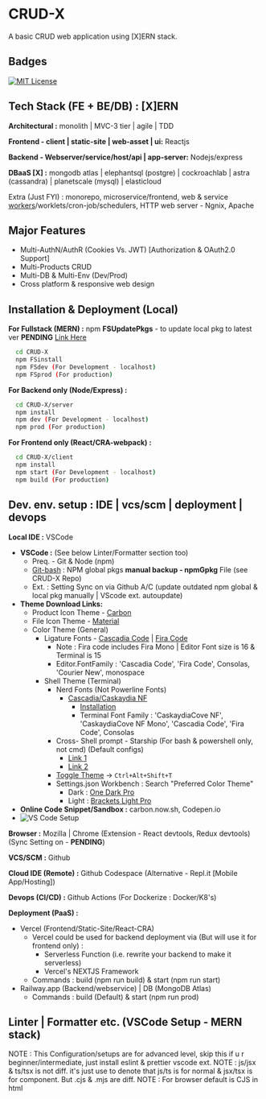
# CRUD-X

A basic CRUD web application using [X]ERN stack.

## Badges

[![MIT License](https://img.shields.io/badge/License-MIT-green.svg)](https://choosealicense.com/licenses/mit/)


## Tech Stack (FE + BE/DB) : [X]ERN 

**Architectural :** monolith | MVC-3 tier | agile | TDD

**Frontend - client | static-site | web-asset | ui:** Reactjs

**Backend - Webserver/service/host/api | app-server:** Nodejs/express

**DBaaS [X] :** mongodb atlas | elephantsql (postgre) | cockroachlab | astra (cassandra) | planetscale (mysql) | elasticloud

Extra (Just FYI) : monorepo, microservice/frontend, web & service [workers](https://web.dev/workers-overview)/worklets/cron-job/schedulers, HTTP web server - Ngnix, Apache

## Major Features

- Multi-AuthN/AuthR (Cookies Vs. JWT) [Authorization & OAuth2.0 Support]
- Multi-Products CRUD
- Multi-DB & Multi-Env (Dev/Prod)
- Cross platform & responsive web design


## Installation & Deployment (Local)

**For Fullstack (MERN) :** npm **FSUpdatePkgs** - to update local pkg to latest ver **PENDING** [Link Here](https://stackoverflow.com/a/34295664)
```bash
  cd CRUD-X
  npm FSinstall
  npm FSdev (For Development - localhost)
  npm FSprod (For production)
```

**For Backend only (Node/Express) :**

```bash
  cd CRUD-X/server
  npm install
  npm dev (For Development - localhost)
  npm prod (For production)
```

**For Frontend only (React/CRA-webpack) :**

```bash
  cd CRUD-X/client
  npm install
  npm start (For Development - localhost)
  npm build (For production)
```


## Dev. env. setup : IDE | vcs/scm | deployment | devops

**Local IDE :** VSCode 
  - **VSCode :** (See below Linter/Formatter section too) 
    - Preq. - Git & Node (npm)
    - [Git-bash](https://stackoverflow.com/a/41199625) : NPM global pkgs **manual backup - npmGpkg** File (see CRUD-X Repo)
    - Ext. : Setting Sync on via Github A/C (update outdated npm global & local pkg manually | VScode ext. autoupdate)
  - **Theme Download Links:**
    - Product Icon Theme - [Carbon](https://marketplace.visualstudio.com/items?itemName=antfu.icons-carbon)
    - File Icon Theme - [Material](https://marketplace.visualstudio.com/items?itemName=PKief.material-icon-theme)
    - Color Theme (General)
      - Ligature Fonts - [Cascadia Code](https://github.com/microsoft/cascadia-code) | [Fira Code](https://github.com/tonsky/FiraCode)
        - Note : Fira code includes Fira Mono | Editor Font size is 16 & Terminal is 15
        - Editor.FontFamily : 'Cascadia Code', 'Fira Code', Consolas, 'Courier New', monospace
      - Shell Theme (Terminal)
        - Nerd Fonts (Not Powerline Fonts)
          - [Cascadia/Caskaydia NF](https://github.com/ryanoasis/nerd-fonts/tree/master/patched-fonts/CascadiaCode)
            - [Installation](https://github.com/microsoft/terminal/issues/12587#issuecomment-1054646238)
            - Terminal Font Family : 'CaskaydiaCove NF', 'CaskaydiaCove NF Mono', 'Cascadia Code', 'Fira Code', Consolas
        - Cross- Shell prompt - Starship (For bash & powershell only, not cmd) (Default configs)
          - [Link 1](https://starship.rs/guide/#%F0%9F%9A%80-installation)
          - [Link 2](https://stackoverflow.com/a/8997378)
        - [Toggle Theme](https://marketplace.visualstudio.com/items?itemName=danielgjackson.auto-dark-mode-windows) -> `Ctrl+Alt+Shift+T`
        - Settings.json	Workbench : Search "Preferred Color Theme"
          - Dark : [One Dark Pro](https://marketplace.visualstudio.com/items?itemName=zhuangtongfa.Material-theme)
          - Light : [Brackets Light Pro](https://marketplace.visualstudio.com/items?itemName=fehey.brackets-light-pro)
  - **Online Code Snippet/Sandbox :** carbon.now.sh, Codepen.io
  - ![VS Code Setup](https://drive.google.com/uc?export=view&id=1xN0GcT-vgVM8kKnZZIdQDVghB-2VXX45)

**Browser :** Mozilla | Chrome (Extension - React devtools, Redux devtools) (Sync Setting on - **PENDING**)

**VCS/SCM :** Github

**Cloud IDE (Remote) :** Github Codespace (Alternative - Repl.it [Mobile App/Hosting])

**Devops (CI/CD) :** Github Actions (For Dockerize : Docker/K8's)

**Deployment (PaaS) :** 
  - Vercel (Frontend/Static-Site/React-CRA)
    - Vercel could be used for backend deployment via (But will use it for frontend only) :
      - Serverless Function (i.e. rewrite your backend to make it serverless)
      - Vercel's NEXTJS Framework
    - Commands : build (npm run build) & start (npm run start)
  - Railway.app (Backend/webservice) | DB (MongoDB Atlas)
    - Commands : build (Default) & start (npm run prod)

## Linter | Formatter etc. (VSCode Setup - MERN stack) 
NOTE : This Configuration/setups are for advanced level, skip this if u r beginner/intermediate, just install eslint & prettier vscode ext.
NOTE : js/jsx & ts/tsx is not diff. it's just use to denote that js/ts is for normal & jsx/tsx is for component. But .cjs & .mjs are diff.
NOTE : For browser default is CJS in html <script> tag, but if ur using MJS then u need to mention "type=module" in <script> tag. As we are using react here, we dont need to worry as react will build html for us.
NOTE : Alternative Names CJS => Source Type - Script | MJS => Source Type - Module
  - **Extensions | NPM Packages (-D)** 
    - [L1](https://stackoverflow.com/questions/68721073/what-is-the-difference-between-installing-eslint-as-extension-and-installing-as) | [L2](https://stackoverflow.com/questions/61925900/what-is-the-difference-between-installing-prettier-as-a-npm-package-and-installi) | [L3](https://eslint.org/docs/latest/user-guide/getting-started) | [L4](https://prettier.io/docs/en/comparison.html) | [L5](https://www.youtube.com/watch?v=ZXW6Jn6or1w) | [L6](https://www.youtube.com/watch?v=H91aqUHn8sE) | [L7](https://www.robinwieruch.de/prettier-eslint/)
    - VSCode : Global
      - Linter : Eslint
      - Formatter : Prettier
      - (Lint+Format) : Lintel, Prettier ESlint etc. (Refer Official website of both)
    - Node/NPM : Local (-D)
      - React : react, react-dom, jest
      - Linting (FE/BE)
        - Eslint : eslint, eslint-cli (CRA ESlint extends "react-app")
        - TS : typescript, ts-node, types/node, types/react, types/react-dom
      - Formatter : prettier
      - (Lint+Format) : prettier-eslint, etc. (Refer Official website of both)
      - Config (Custom) : .eslintrc.js (extends airbnb, react-app, etc), .prettierrc, .editorconfig, etc.
        - tsconfig.json (.tslintrc deprecated in favor of .eslintrc)
          - module = NodeNext for MJS & commonJS for CJS // 'import' needs .js extn. for MJS & .cjs for CJS
          - moduleResolution = NodeNext 
  - **Frontend (React v18+)** : React is defaulted to ES6/MJS module system.
    - **Current** : Javascript (ES6+)
      - Filename : .js/.jsx (js/jsx are equiv. here but as mentioned in note above, we use it for diff. purpose)
      - Module system : ES6 (.mjs) => import/export (we don't need to have .mjs extension bcz react CRA defaults to mjs so js/jsx=mjs)
    - **Future** : Typescript (CRA --template typescript)
      - Filename : .ts/.tsx (ts/tsx are equiv. here but as mentioned in note above, we use it for diff. purpose)
      - Module system : ES6 (.mjs) => import/export (js/jsx=mjs=ts/tsx, so we use ts/tsx only)
  - **Backend (Node v18+)** : Node is defaulted to commonJS/js/cjs module system => require/module.exports
    - **Current** : Javascript (ES6+) // Node is defaulted to CJS, but here we use MJS so following settings will change.
      - Filename : .js/.mjs (Package.json => "type": "module") // Both js/mjs are equiv here bcz "module" is mentioned in package.json, we stick to .js
      - Module system : ES6 (js/mjs) => import/export // We r using "mjs", but if you wanna use "cjs" somewhere add "abc.cjs" ext. explicitly
    - **Future** : Typescript [see](https://www.youtube.com/watch?v=H91aqUHn8sE&t=15s)
      - Filename : .ts (Package.json => "type": "module" | `tsc` compiler : a.ts => a.js | node a.js)
      - Module system : ES6 (.mjs) => import/export (js=mjs=ts, so we use ts only)

## File-folder (project) structure : separation of concern
 - **CRUD-X (Root Folder)**
   - **Client** [Feature/funct./comp. driven] (Other - group by file type, pages with global folder/colocation of related comp. etc.)
      - public
      - src
        - Assets : images, static file etc. 
        - Components (Templates/Props)
          - core : common and basic components, such as Home,Menu components which are common to all other comp.
          - post : post-related components
          - user : user-related components
          - componentFolderN : and so on....
        - Pages
        - Config (To overwrite global configs - .eslintrc.js, .prettierrc, .editorconfig, webpack.config.js - CRA/webpack already has eslint so gen. we dont include it)
        - i18n
        - navigation : Router (Navigation) -> react-router-dom
        - redux : actions, reducers, store.js [Redux Toolkit -> Redux & Thunk Dev tools]
        - Services - API
          - auth : auth-related components and helper code, routes etc.
        - styles
        - utils - Helper methods, validations etc. 
        - __tests__ : Jest Framework (Unit testing)
        - index.js ===> Main entry point for react
      - node_modules
      - .gitignore
      - Package.json (frontend)
      - README.MD
   - **Server** [Separation based on functionality]
      - config (overwrite global configs : .eslintrc.js, .prettierrc, .editorconfig, webpack.config.js etc.)
      - controllers
      - database
      - env
      - middlewares
      - models (ORM)
      - routes
      - tests
      - util
      - server.js ===> Main entry point for nodejs server
      - node_modules (backend)
      - .gitignore (backend)
      - Package.json (backend)
      - Readme.MD (backend)
      - node_modules
      - .gitignore
      - Package.json (backend)
   - Package.json (root) - shared b/w both FE/BE
   - License
   - .gitignore
   - Readme.MD

## Environment Variables

To run this project, you will need to add the following environment variables to your .env file

`NODE_ENV`

`PORT`

`MONGO_URL`

## Demo

![](https://media1.giphy.com/media/wAvzlIA6cRPeDyRjY9/giphy.gif?cid=790b7611de9cb72ce5aa85de257c1cec75ef4ba7982098bf&rid=giphy.gif&ct=g)


## Contributing

Contributions are always Welcome. Make a Pull Request (PR) or raise an issue. Will review them when time permits.


## FAQ

#### Is this CRUD App for commercial use ?

Nope.

#### Is this your Personal project ?

Yup, to clear out my basics of fullstack web app dev. 


## Feedback & Support

If you have any feedback, please reach out to me at sonimonish00[at]gmail[dot]com


## 🚀 About Me : Hi, I'm Monish! 👋
🧠 I'm currently learning backend/full stack development.


## 🔗 Links
[![portfolio](https://img.shields.io/badge/my_portfolio-000?style=for-the-badge&logo=ko-fi&logoColor=white)](https://sonimonish00.github.io/)

[![linkedin](https://img.shields.io/badge/linkedin-0A66C2?style=for-the-badge&logo=linkedin&logoColor=white)](https://www.linkedin.com/in/monishsoni)

[![twitter](https://img.shields.io/badge/twitter-1DA1F2?style=for-the-badge&logo=twitter&logoColor=white)](https://twitter.com/MonishSoni95)


## 🛠 Skills
Python, Javascript (Node, React), HTML, CSS

